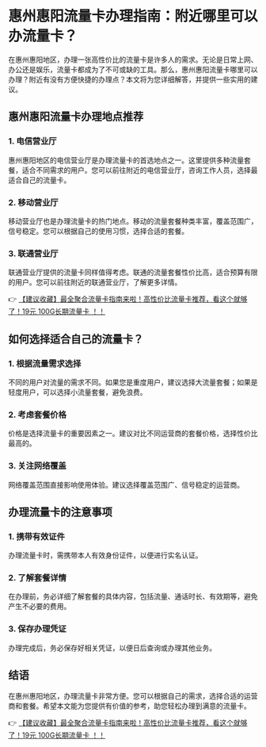 # 惠州惠阳流量卡办理指南：附近哪里可以办流量卡？

在惠州惠阳地区，办理一张高性价比的流量卡是许多人的需求。无论是日常上网、办公还是娱乐，流量卡都成为了不可或缺的工具。那么，惠州惠阳流量卡哪里可以办理？附近有没有方便快捷的办理点？本文将为您详细解答，并提供一些实用的建议。

## 惠州惠阳流量卡办理地点推荐

### 1. 电信营业厅
惠州惠阳地区的电信营业厅是办理流量卡的首选地点之一。这里提供多种流量套餐，适合不同需求的用户。您可以前往附近的电信营业厅，咨询工作人员，选择最适合自己的流量卡。

### 2. 移动营业厅
移动营业厅也是办理流量卡的热门地点。移动的流量套餐种类丰富，覆盖范围广，信号稳定。您可以根据自己的使用习惯，选择合适的套餐。

### 3. 联通营业厅
联通营业厅提供的流量卡同样值得考虑。联通的流量套餐性价比高，适合预算有限的用户。您可以前往附近的联通营业厅，了解更多详情。

👉 [【建议收藏】最全聚合流量卡指南来啦！高性价比流量卡推荐，看这个就够了！19元 100G长期流量卡 ！！](https://bit.ly/Liuliangka)

## 如何选择适合自己的流量卡？

### 1. 根据流量需求选择
不同的用户对流量的需求不同。如果您是重度用户，建议选择大流量套餐；如果是轻度用户，可以选择小流量套餐，避免浪费。

### 2. 考虑套餐价格
价格是选择流量卡的重要因素之一。建议对比不同运营商的套餐价格，选择性价比最高的。

### 3. 关注网络覆盖
网络覆盖范围直接影响使用体验。建议选择覆盖范围广、信号稳定的运营商。

## 办理流量卡的注意事项

### 1. 携带有效证件
办理流量卡时，需携带本人有效身份证件，以便进行实名认证。

### 2. 了解套餐详情
在办理前，务必详细了解套餐的具体内容，包括流量、通话时长、有效期等，避免产生不必要的费用。

### 3. 保存办理凭证
办理完成后，务必保存好相关凭证，以便日后查询或办理其他业务。

## 结语

在惠州惠阳地区，办理流量卡非常方便。您可以根据自己的需求，选择合适的运营商和套餐。希望本文能为您提供有价值的参考，助您轻松办理到满意的流量卡。

👉 [【建议收藏】最全聚合流量卡指南来啦！高性价比流量卡推荐，看这个就够了！19元 100G长期流量卡 ！！](https://bit.ly/Liuliangka)